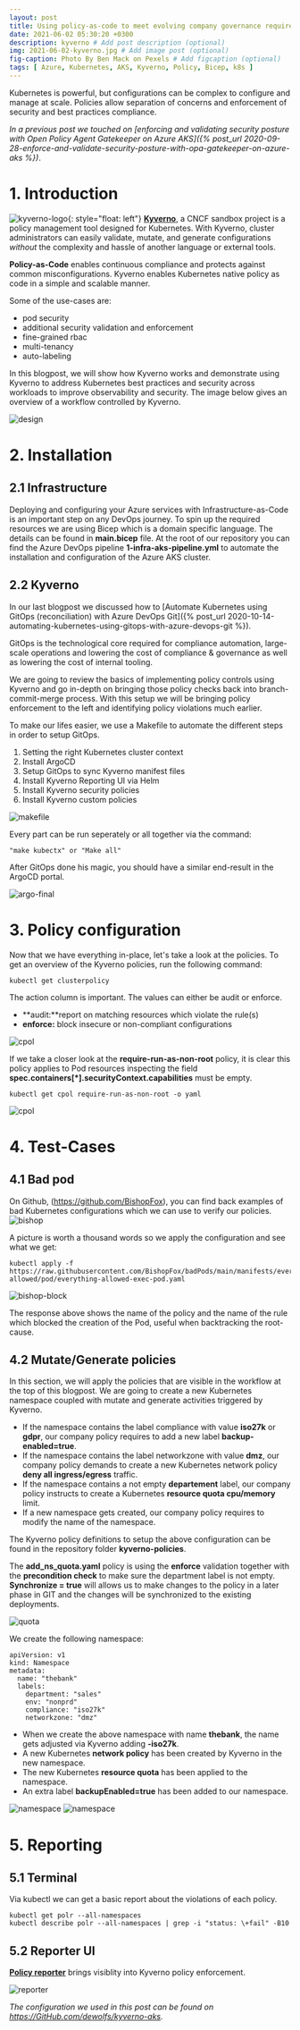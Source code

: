 ```yaml
---
layout: post
title: Using policy-as-code to meet evolving company governance requirements on Azure AKS
date: 2021-06-02 05:30:20 +0300
description: kyverno # Add post description (optional)
img: 2021-06-02-kyverno.jpg # Add image post (optional)
fig-caption: Photo By Ben Mack on Pexels # Add figcaption (optional)
tags: [ Azure, Kubernetes, AKS, Kyverno, Policy, Bicep, k8s ]
---
```


Kubernetes is powerful, but configurations can be complex to configure and manage at scale. Policies allow separation of concerns and enforcement of security and best practices compliance. 

*In a previous post we touched on [enforcing and validating security posture with Open Policy Agent Gatekeeper on Azure AKS]({% post_url 2020-09-28-enforce-and-validate-security-posture-with-opa-gatekeeper-on-azure-aks %})*.

# 1. Introduction

![kyverno-logo]({{site.baseurl}}/assets/img/2021-06-02-kyverno-logo.png){: style="float: left"} **[Kyverno](https://kyverno.io/)**, a CNCF sandbox project is a policy management tool designed for Kubernetes. With Kyverno, cluster administrators can easily validate, mutate, and generate configurations _without_ the complexity and hassle of another language or external tools.

**Policy-as-Code** enables continuous compliance and protects against common misconfigurations. Kyverno enables Kubernetes native policy as code in a simple and scalable manner.

Some of the use-cases are:
- pod security
- additional security validation and enforcement
- fine-grained rbac
- multi-tenancy
- auto-labeling

In this blogpost, we will show how Kyverno works and demonstrate using Kyverno to address Kubernetes best practices and security across workloads to improve observability and security.  The image below gives an overview of a workflow controlled by Kyverno.

![design]({{site.baseurl}}/assets/img/2021-06-02-kyverno-design.png)

# 2. Installation

## 2.1 Infrastructure

Deploying and configuring your Azure services with Infrastructure-as-Code is an important step on any DevOps journey.  To spin up the required resources we are using Bicep which is a domain specific language.  The details can be found in **main.bicep** file.  At the root of our repository you can find the Azure DevOps pipeline **1-infra-aks-pipeline.yml** to automate the installation and configuration of the Azure AKS cluster.

## 2.2 Kyverno

In our last blogpost we discussed how to [Automate Kubernetes using GitOps (reconciliation) with Azure DevOps Git]({% post_url 2020-10-14-automating-kubernetes-using-gitops-with-azure-devops-git %}).  

GitOps is the technological core required for compliance automation, large-scale operations and lowering the cost of compliance & governance as well as lowering the cost of internal tooling.

We are going to review the basics of implementing policy controls using Kyverno and go in-depth on bringing those policy checks back into branch-commit-merge process.  With this setup we will be bringing policy enforcement to the left and identifying policy violations much earlier.

To make our lifes easier, we use a Makefile to automate the different steps in order to setup GitOps.

1. Setting the right Kubernetes cluster context  
2. Install ArgoCD
3. Setup GitOps to sync Kyverno manifest files  
4. Install Kyverno Reporting UI via Helm  
5. Install Kyverno security policies  
6. Install Kyverno custom policies

![makefile]({{site.baseurl}}/assets/img/2021-06-02-makefile.png)

Every part can be run seperately or all together via the command:
```
"make kubectx" or "Make all"
```
After GitOps done his magic, you should have a similar end-result in the ArgoCD portal.

![argo-final]({{site.baseurl}}/assets/img/2021-06-02-argo-final.png)

# 3. Policy configuration

Now that we have everything in-place, let's take a look at the policies.  To get an overview of the Kyverno policies, run the following command:

```
kubectl get clusterpolicy
```
The action column is important.  The values can either be audit or enforce.
- **audit:**report on matching resources which violate the rule(s)
- **enforce:** block insecure or non-compliant configurations

![cpol]({{site.baseurl}}/assets/img/2021-06-02-cpol.png)

If we take a closer look at the **require-run-as-non-root** policy, it is clear this policy applies to Pod resources inspecting the field **spec.containers[*].securityContext.capabilities** must be empty.
```
kubectl get cpol require-run-as-non-root -o yaml
```
![cpol]({{site.baseurl}}/assets/img/2021-06-02-cpol-spec.png)

# 4. Test-Cases

## 4.1 Bad pod
On Github, (<https://github.com/BishopFox>), you can find back examples of bad Kubernetes configurations which we can use to verify our policies.
![bishop]({{site.baseurl}}/assets/img/2021-06-02-bishopfox.png)

A picture is worth a thousand words so we apply the configuration and see what we get:
```
kubectl apply -f https://raw.githubusercontent.com/BishopFox/badPods/main/manifests/everything-allowed/pod/everything-allowed-exec-pod.yaml
```

![bishop-block]({{site.baseurl}}/assets/img/2021-06-02-bishop-block.png)

The response above shows the name of the policy and the name of the rule which blocked the creation of the Pod, useful when backtracking the root-cause.

## 4.2 Mutate/Generate policies

In this section, we will apply the policies that are visible in the workflow at the top of this blogpost.
We are going to create a new Kubernetes namespace coupled with mutate and generate activities triggered by Kyverno.

- If the namespace contains the label compliance with value **iso27k** or **gdpr**, our company policy requires to add a new label **backup-enabled=true**.
- If the namespace contains the label networkzone with value **dmz**, our company policy demands to create a new Kubernetes network policy **deny all ingress/egress** traffic.
- If the namespace contains a not empty **departement** label, our company policy instructs to create a Kubernetes **resource quota cpu/memory** limit.
- If a new namespace gets created, our company policy requires to modify the name of the namespace.

The Kyverno policy definitions to setup the above configuration can be found in the repository folder **kyverno-policies**.

The **add_ns_quota.yaml** policy is using the **enforce** validation together with the **precondition check** to make sure the department label is not empty.  **Synchronize = true** will allows us to make changes to the policy in a later phase in GIT and the changes will be synchronized to the existing deployments.

![quota]({{site.baseurl}}/assets/img/2021-06-02-quota.png)

We create the following namespace:

```
apiVersion: v1
kind: Namespace
metadata:
  name: "thebank"
  labels:
    department: "sales"
    env: "nonprd"
    compliance: "iso27k"
    networkzone: "dmz"
```
- When we create the above namespace with name **thebank**, the name gets adjusted via Kyverno adding **-iso27k**.
- A new Kubernetes **network policy** has been created by Kyverno in the new namespace.
- The new Kubernetes **resource quota** has been applied to the namespace.
- An extra label **backupEnabled=true** has been added to our namespace.

![namespace]({{site.baseurl}}/assets/img/2021-06-02-namespace1.png)
![namespace]({{site.baseurl}}/assets/img/2021-06-02-namespace2.png)

# 5. Reporting

## 5.1 Terminal

Via kubectl we can get a basic report about the violations of each policy.
```
kubectl get polr --all-namespaces
kubectl describe polr --all-namespaces | grep -i "status: \+fail" -B10
```

## 5.2 Reporter UI

**[Policy reporter](https://github.com/fjogeleit/policy-reporter)** brings visiblity into Kyverno policy enforcement.

![reporter]({{site.baseurl}}/assets/img/2021-06-02-reporter.png)

*The configuration we used in this post can be found on <https://GitHub.com/dewolfs/kyverno-aks>.*